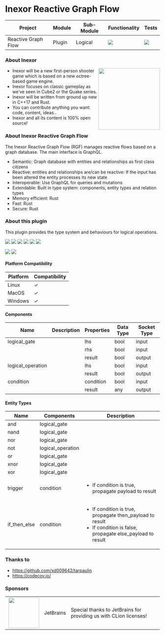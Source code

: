 # Inexor Reactive Graph Flow

| Project             | Module | Sub-Module | Functionality                                                        | Tests                                                                                                                                                      |
|---------------------|--------|------------|----------------------------------------------------------------------|------------------------------------------------------------------------------------------------------------------------------------------------------------|
| Reactive Graph Flow | Plugin | Logical    | <img src="https://img.shields.io/badge/state-completed-brightgreen"> | [<img src="https://img.shields.io/codecov/c/github/inexorgame/inexor-rgf-plugin-logical">](https://app.codecov.io/gh/inexorgame/inexor-rgf-plugin-logical) |

### About Inexor

<a href="https://inexor.org/">
<img align="right" width="200" height="200" src="https://raw.githubusercontent.com/inexorgame/inexor-rgf-plugin-logical/main/docs/images/inexor_2.png">
</a>

* Inexor will be a new first-person shooter game which is based on a new octree-based game engine.
* Inexor focuses on classic gameplay as we've seen in Cube2 or the Quake series.
* Inexor will be written from ground up new in C++17 and Rust.
* You can contribute anything you want: code, content, ideas..
* Inexor and all its content is 100% open source!

### About Inexor Reactive Graph Flow

The Inexor Reactive Graph Flow (RGF) manages reactive flows based on a graph database. The main interface is GraphQL.

* Semantic: Graph database with entities and relationships as first class citizens
* Reactive: entities and relationships are/can be reactive: If the input has been altered the entity processes its new state
* Interoperable: Use GraphQL for queries and mutations
* Extendable: Built in type system: components, entity types and relation types
* Memory efficient: Rust
* Fast: Rust
* Secure: Rust

### About this plugin

This plugin provides the type system and behaviours for logical operations.

[<img src="https://img.shields.io/badge/Language-Rust-brightgreen">](https://www.rust-lang.org/)
[<img src="https://img.shields.io/badge/Platforms-Linux%20%26%20Windows-brightgreen">]()
[<img src="https://img.shields.io/github/workflow/status/inexorgame/inexor-rgf-plugin-logical/Rust">](https://github.com/inexorgame/inexor-rgf-plugin-logical/actions?query=workflow%3ARust)
[<img src="https://img.shields.io/github/last-commit/inexorgame/inexor-rgf-plugin-logical">]()
[<img src="https://img.shields.io/github/languages/code-size/inexorgame/inexor-rgf-plugin-logical">]()
[<img src="https://img.shields.io/codecov/c/github/inexorgame/inexor-rgf-plugin-logical">](https://app.codecov.io/gh/inexorgame/inexor-rgf-plugin-logical)

[<img src="https://img.shields.io/github/license/inexorgame/inexor-rgf-plugin-logical">](https://github.com/inexorgame/inexor-rgf-plugin-logical/blob/main/LICENSE)
[<img src="https://img.shields.io/discord/698219248954376256?logo=discord">](https://discord.com/invite/acUW8k7)

#### Platform Compatibility

| Platform | Compatibility |
|----------|---------------|
| Linux    | ✓             |
| MacOS    | ✓             |
| Windows  | ✓             |

#### Components

| Name              | Description | Properties | Data Type | Socket Type |
|-------------------|-------------|------------|-----------|-------------|
| logical_gate      |             | lhs        | bool      | input       |
|                   |             | rhs        | bool      | input       |
|                   |             | result     | bool      | output      |
| logical_operation |             | lhs        | bool      | input       |
|                   |             | result     | bool      | output      |
| condition         |             | condition  | bool      | input       |
|                   |             | result     | any       | output      |

#### Entity Types

| Name         | Components        | Description                                                                                                                              |
|--------------|-------------------|------------------------------------------------------------------------------------------------------------------------------------------|
| and          | logical_gate      |                                                                                                                                          |
| nand         | logical_gate      |                                                                                                                                          |
| nor          | logical_gate      |                                                                                                                                          |
| not          | logical_operation |                                                                                                                                          |
| or           | logical_gate      |                                                                                                                                          |
| xnor         | logical_gate      |                                                                                                                                          |
| xor          | logical_gate      |                                                                                                                                          |
| trigger      | condition         | <ul><li>If condition is true, propagate payload to result</li></ul>                                                                      |
| if_then_else | condition         | <ul><li>If condition is true, propagate then_payload to result</li><li>If condition is false, propagate else_payload to result</li></ul> |

### Thanks to

* https://github.com/xd009642/tarpaulin
* https://codecov.io/

### Sponsors

|                                                                                                                                                                                                                               |           |                                                                   |
|-------------------------------------------------------------------------------------------------------------------------------------------------------------------------------------------------------------------------------|-----------|-------------------------------------------------------------------|
| <a href="https://www.jetbrains.com/?from=github.com/inexorgame"><img align="right" width="100" height="100" src="https://raw.githubusercontent.com/inexorgame/inexor-rgf-plugin-logical/main/docs/images/icon_CLion.svg"></a> | JetBrains | Special thanks to JetBrains for providing us with CLion licenses! |
